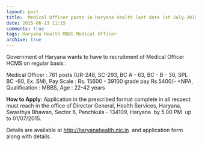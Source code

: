 ```yaml
---
layout: post
title:  Medical Officer posts in Haryana Health last date 1st July-2015
date: 2015-06-13 11:15
comments: true
tags: Haryana Health MBBS Medical Officer
archive: true
---
```

Government of Haryana wants to have to recruitment of Medical Officer HCMS on regular basis :

Medical Officer : 761 posts (UR-248, SC-293, BC A - 63, BC - B - 30, SPL BC -60, Ex. SM), Pay Scale : Rs. 15600 - 39100 grade pay Rs.5400/- +NPA, Qualification : MBBS, Age : 22-42 years 

**How to Apply**: Application in the prescribed format complete in all respect must reach in the office of Director General, Health Services, Haryana, Swasthya Bhawan, Sector 6, Panchkula - 134109, Haryana  by 5.00 PM  up to 01/07/2015. 

Details are available at <http://haryanahealth.nic.in>  and application form along with details.
 